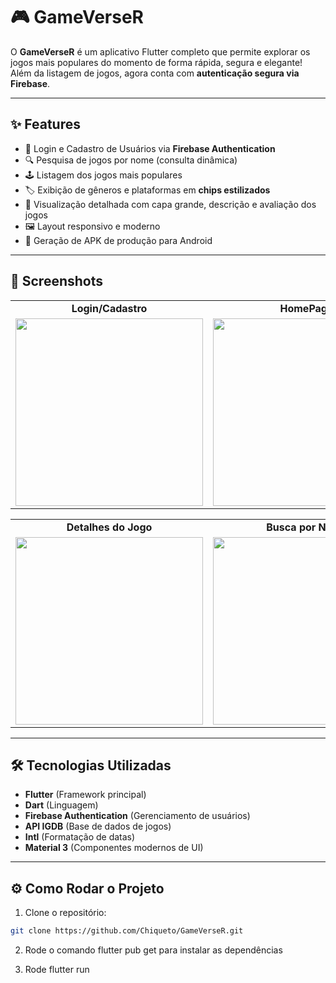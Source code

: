 # 🎮 GameVerseR

O **GameVerseR** é um aplicativo Flutter completo que permite explorar os jogos mais populares do momento de forma rápida, segura e elegante!  
Além da listagem de jogos, agora conta com **autenticação segura via Firebase**.

---

## ✨ Features

- 🔐 Login e Cadastro de Usuários via **Firebase Authentication**
- 🔍 Pesquisa de jogos por nome (consulta dinâmica)
- 🕹️ Listagem dos jogos mais populares
- 🏷️ Exibição de gêneros e plataformas em **chips estilizados**
- 📄 Visualização detalhada com capa grande, descrição e avaliação dos jogos
- 🖼️ Layout responsivo e moderno
- 🚀 Geração de APK de produção para Android

---

## 📸 Screenshots

<table>
  <tr>
    <td align="center"><b>Login/Cadastro</b></td>
    <td align="center"><b>HomePage</b></td>
  </tr>
  <tr>
    <td><img src="https://github.com/user-attachments/assets/be464f6e-8e03-4f53-adc0-2789c8dec8ce" width="300"/></td>
    <td><img src="https://github.com/user-attachments/assets/b2e6277b-fce9-41d9-92ea-dae775899d35" width="300"/></td>
  </tr>
</table>

<table>
  <tr>
    <td align="center"><b>Detalhes do Jogo</b></td>
    <td align="center"><b>Busca por Nome</b></td>
  </tr>
  <tr>
    <td><img src="https://github.com/user-attachments/assets/48a70d26-596c-4db8-8a65-110aebb6aea3" width="300"/></td>
    <td><img src="https://github.com/user-attachments/assets/c7d70bb0-fd19-46b0-a690-7ceb9197c86a" width="300"/></td>
  </tr>
</table>





---

## 🛠️ Tecnologias Utilizadas

- **Flutter** (Framework principal)
- **Dart** (Linguagem)
- **Firebase Authentication** (Gerenciamento de usuários)
- **API IGDB** (Base de dados de jogos)
- **Intl** (Formatação de datas)
- **Material 3** (Componentes modernos de UI)

---

## ⚙️ Como Rodar o Projeto

1. Clone o repositório:

```bash
git clone https://github.com/Chiqueto/GameVerseR.git
```

2. Rode o comando flutter pub get para instalar as dependências

3. Rode flutter run
